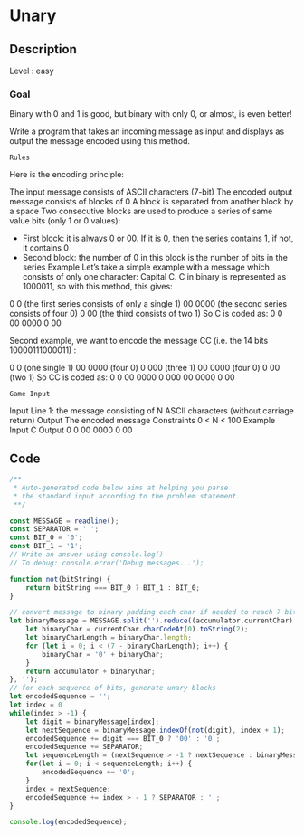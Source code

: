 # Unary

## Description

Level : easy

### Goal
Binary with 0 and 1 is good, but binary with only 0, or almost, is even better!

Write a program that takes an incoming message as input and displays as output the message encoded using this method.

 	Rules
Here is the encoding principle:

The input message consists of ASCII characters (7-bit)
The encoded output message consists of blocks of 0
A block is separated from another block by a space
Two consecutive blocks are used to produce a series of same value bits (only 1 or 0 values):
- First block: it is always 0 or 00. If it is 0, then the series contains 1, if not, it contains 0
- Second block: the number of 0 in this block is the number of bits in the series
 	Example
Let’s take a simple example with a message which consists of only one character: Capital C. C in binary is represented as 1000011, so with this method, this gives:

0 0 (the first series consists of only a single 1)
00 0000 (the second series consists of four 0)
0 00 (the third consists of two 1)
So C is coded as: 0 0 00 0000 0 00

 
Second example, we want to encode the message CC (i.e. the 14 bits 10000111000011) :

0 0 (one single 1)
00 0000 (four 0)
0 000 (three 1)
00 0000 (four 0)
0 00 (two 1)
So CC is coded as: 0 0 00 0000 0 000 00 0000 0 00

 	Game Input
Input
Line 1: the message consisting of N ASCII characters (without carriage return)
Output
The encoded message
Constraints
0 < N < 100
Example
Input
C
Output
0 0 00 0000 0 00

## Code

```js
/**
 * Auto-generated code below aims at helping you parse
 * the standard input according to the problem statement.
 **/

const MESSAGE = readline();
const SEPARATOR = ' ';
const BIT_0 = '0';
const BIT_1 = '1';
// Write an answer using console.log()
// To debug: console.error('Debug messages...');

function not(bitString) {
    return bitString === BIT_0 ? BIT_1 : BIT_0;
}

// convert message to binary padding each char if needed to reach 7 bits per char.
let binaryMessage = MESSAGE.split('').reduce((accumulator,currentChar) => {
    let binaryChar = currentChar.charCodeAt(0).toString(2);
    let binaryCharLength = binaryChar.length;
    for (let i = 0; i < (7 - binaryCharLength); i++) {
        binaryChar = '0' + binaryChar;
    }
    return accumulator + binaryChar;
}, '');
// for each sequence of bits, generate unary blocks
let encodedSequence = '';
let index = 0
while(index > -1) {
    let digit = binaryMessage[index];
    let nextSequence = binaryMessage.indexOf(not(digit), index + 1);
    encodedSequence += digit === BIT_0 ? '00' : '0';
    encodedSequence += SEPARATOR;
    let sequenceLength = (nextSequence > -1 ? nextSequence : binaryMessage.length) - index;
    for(let i = 0; i < sequenceLength; i++) {
        encodedSequence += '0';
    }
    index = nextSequence;
    encodedSequence += index > - 1 ? SEPARATOR : '';
}

console.log(encodedSequence);
```

